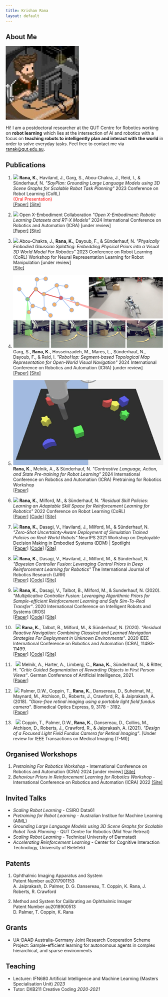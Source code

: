 ```yaml
---
title: Krishan Rana
layout: default
---
```


## About Me

<img class="profile-picture" src="profile.jpg">

Hi! I am a postdoctoral researcher at the QUT Centre for Robotics working on **robot learning** which lies at the intersection of AI and robotics with a focus on **teaching robots to intelligently plan and interact with the world** in order to solve everyday tasks. Feel free to contact me via <ranak@qut.edu.au>.


## Publications

1. <img class="project-picture" src="images/search.gif"> <b>Rana, K.</b>, Haviland, J., Garg, S., Abou-Chakra, J., Reid, I., & Sünderhauf, N. <em>"SayPlan: Grounding Large Language Models using 3D Scene Graphs for Scalable Robot Task Planning"</em> 2023 Conference on Robot Learning (CoRL)<br/> <span style="color:red">(Oral Presentation)</span> <br />
[[Paper]](https://openreview.net/pdf?id=wMpOMO0Ss7a) [[Site]](https://sayplan.github.io/)

2. <img class="project-picture" src="images/openx.gif"> Open X-Embodiment Collaboration <em>"Open X-Embodiment: Robotic Learning Datasets and RT-X Models"</em> 2024 International Conference on Robotics and Automation (ICRA) [under review] <br />
[[Paper]](https://robotics-transformer-x.github.io/paper.pdf) [[Site]](https://robotics-transformer-x.github.io/)

3. <img class="project-picture" src="images/robot_nerf.gif"> Abou-Chakra, J., <b>Rana, K.</b>, Dayoub, F., & Sünderhauf, N. <em>"Physically Embodied Gaussian Splatting: Embedding Physical Priors into a Visual 3D World Model For Robotics"</em> 2023 Conference on Robot Learning (CoRL) Workshop for Neural Representation Learning for Robot Manipulation [under review] <br />
[[Site]](https://embodied-gaussians.github.io/)

4. <img class="project-picture" src="images/robohop.png"> Garg, S., <b>Rana, K.</b>, Hosseinzadeh, M., Mares, L., Sünderhauf, N., Dayoub, F., & Reid, I. <em>"RoboHop: Segment-based Topological Map Representation for
Open-World Visual Navigation"</em> 2024 International Conference on Robotics and Automation (ICRA) [under review] <br />
[[Paper]](#) [[Site]](https://oravus.github.io/RoboHop/)

5. <img class="project-picture" src="images/behaviour.gif"> <b>Rana, K.</b>, Melnik, A., & Sünderhauf, N. <em>"Contrastive Language, Action, and State
Pre-training for Robot Learning"</em> 2024 International Conference on Robotics and Automation (ICRA) Pretraining for Robotics Workshop <br />
[[Paper]](https://openreview.net/pdf?id=sxKR6zhBDH)

6. <img class="project-picture" src="images/rsp.png"> <b>Rana, K.</b>, Milford, M., & Sünderhauf, N. <em>"Residual Skill Policies: Learning an Adaptable Skill Space for Reinforcement Learning for Robotics"</em> 2022 Conference on Robot Learning (CoRL)<br />
[[Paper]](https://arxiv.org/abs/2211.02231) [[Code]](https://github.com/krishanrana/reskill) [[Site]](https://krishanrana.github.io/reskill)

7. <img class="project-picture" src="images/sim_real.png"> <b>Rana, K.</b>, Dasagi, V., Haviland, J., Milford, M., & Sünderhauf, N. <em>"Zero-Shot Uncertainty-Aware Deployment of Simulation Trained Policies on Real-World Robots"</em> NeurIPS 2021 Workshop on Deployable Decision Making in Embodied Systems (DDM) | Spotlight <br />
[[Paper]](https://arxiv.org/abs/2112.05299) [[Code]](https://github.com/krishanrana/bcf) [[Site]](https://krishanrana.github.io/bcf)

8. <img class="project-picture" src="images/bcf.png"> <b>Rana, K.</b>, Dasagi, V., Haviland, J., Milford, M., & Sünderhauf, N. <em>"Bayesian Controller Fusion: Leveraging Control Priors in Deep Reinforcement Learning for Robotics"</em> The International Journal of Robotics Research (IJRR) <br />
[[Paper]](https://journals.sagepub.com/doi/full/10.1177/02783649231167210) [[Code]](https://github.com/krishanrana/bcf) [[Site]](https://krishanrana.github.io/bcf)

9. <img class="project-picture" src="images/mcf.png"> <b>Rana, K.</b>, Dasagi, V., Talbot, B., Milford, M., & Sunderhauf, N. (2020). <em>"Multiplicative Controller Fusion: Leveraging Algorithmic Priors for Sample-efficient Reinforcement Learning and Safe Sim-To-Real Transfer"</em>. 2020 International Conference on Intelligent Robots and Systems (IROS) <br />
[[Paper]](https://arxiv.org/abs/2003.05117) [[Code]](https://github.com/krishanrana/multiplicative_controller_fusion) [[Site]](https://sites.google.com/view/mcf-nav/home)

10. &nbsp; <img class="project-picture" src="images/rrn.png"> <b>Rana, K.</b>, Talbot, B., Milford, M., & Sünderhauf, N. (2020). <em>"Residual Reactive Navigation: Combining Classical and Learned Navigation Strategies For Deployment in Unknown Environments"</em>. 2020 IEEE International Conference on Robotics and Automation (ICRA), 11493-11499. <br />
[[Paper]](https://arxiv.org/pdf/1909.10972.pdf) [[Code]](https://github.com/krishanrana/2D_SRRN) [[Site]](https://sites.google.com/view/srrn/home)

11. &nbsp; <img class="project-picture" src="images/seg.png"> Melnik, A., Harter, A., Limberg, C., <b>Rana, K.</b>, Sünderhauf, N., & Ritter, H. <em>"Critic Guided Segmentation of Rewarding Objects in First Person Views"</em>. German Conference of Artificial Intelligence, 2021. <br/>
[[Paper]](https://arxiv.org/abs/2107.09540)

12. &nbsp;<img class="project-picture" src="images/plen.png"> Palmer, D.W., Coppin, T., <b>Rana, K.</b>, Dansereau, D., Suheimat, M., Maynard, M., Atchison, D., Roberts, J., Crawford, R., & Jaiprakash, A. (2018). <em>"Glare-free retinal imaging using a portable light field fundus camera"</em>. Biomedical Optics Express, 9, 3178 - 3192. <br />
[[Paper]](https://www.osapublishing.org/viewmedia.cfm?seq=0&uri=boe-9-7-3178)

13. &nbsp; <img class="project-picture" src="images/plen2.png"> Coppin, T., Palmer, D.W.,  <b>Rana, K.</b>, Dansereau, D., Collins, M., Atchison, D., Roberts, J., Crawford, R., & Jaiprakash, A. (2021). <em>"Design of a Focused Light Field Fundus Camera for Retinal Imaging"</em>. [Under review for IEEE Transactions on Medical Imaging (T-MI)] <br />


## Organised Workshops

1. _Pretraining For Robotics Workshop_ - International Conference on Robotics and Automation (ICRA) 2024 [under review] [[Site]](https://pretraining4robotics.github.io/) <br />
2. _Behaviour Priors in Reinforcement Learning for Robotics Workshop_ - International Conference on Robotics and Automation (ICRA) 2022 [[Site]](https://sites.google.com/view/rlbp-icra2022/home) <br />


## Invited Talks

- _Scaling Robot Learning_ - CSIRO Data61 <br />
- _Pretraining for Robot Learning_ - Australian Institue for Machine Learning (AIML)<br />
- _Grounding Large Language Models using 3D Scene Graphs for Scalable Robot Task Planning_ - QUT Centre for Robotics (Mid Year Retreat)<br />
- _Scaling Robot Learning_ - Technical University of Darmstadt <br />
- _Accelerating Reinforcement Learning_ - Center for Cognitive Interaction Technology, University of Bielefeld

## Patents

1. Ophthalmic Imaging Apparatus and System <br />
   Patent Number au2017901153 <br />
   A. Jaiprakash, D. Palmer, D. G. Dansereau, T. Coppin, K. Rana, J. Roberts, R. Crawford  
   
2. Method and System for Calibrating an Ophthalmic Imager <br /> 
   Patent Number au2018900513  <br />
   D. Palmer, T. Coppin, K. Rana
   
## Grants

- UA-DAAD Australia-Germany Joint Research Cooperation Scheme
Project: Sample-efficient learning for autonomous agents in complex hierarchical, and sparse environments

## Teaching

- Lecturer: IFN680 Artificial Intelligence and Machine Learning (Masters Specialisation Unit) _2023_
- Tutor: DXB211 Creative Coding _2020-2021_











